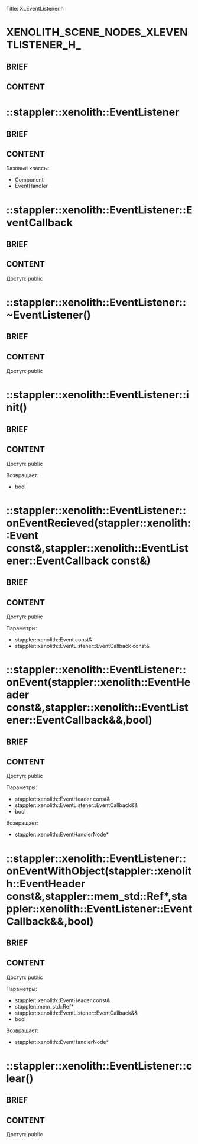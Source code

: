 Title: XLEventListener.h


# XENOLITH_SCENE_NODES_XLEVENTLISTENER_H_

## BRIEF

## CONTENT


# ::stappler::xenolith::EventListener

## BRIEF

## CONTENT

Базовые классы:
* Component
* EventHandler


# ::stappler::xenolith::EventListener::EventCallback

## BRIEF

## CONTENT

Доступ: public


# ::stappler::xenolith::EventListener::~EventListener()

## BRIEF

## CONTENT

Доступ: public


# ::stappler::xenolith::EventListener::init()

## BRIEF

## CONTENT

Доступ: public

Возвращает:
* bool

# ::stappler::xenolith::EventListener::onEventRecieved(stappler::xenolith::Event const&,stappler::xenolith::EventListener::EventCallback const&)

## BRIEF

## CONTENT

Доступ: public

Параметры:
* stappler::xenolith::Event const&
* stappler::xenolith::EventListener::EventCallback const&


# ::stappler::xenolith::EventListener::onEvent(stappler::xenolith::EventHeader const&,stappler::xenolith::EventListener::EventCallback&&,bool)

## BRIEF

## CONTENT

Доступ: public

Параметры:
* stappler::xenolith::EventHeader const&
* stappler::xenolith::EventListener::EventCallback&&
* bool

Возвращает:
* stappler::xenolith::EventHandlerNode*

# ::stappler::xenolith::EventListener::onEventWithObject(stappler::xenolith::EventHeader const&,stappler::mem_std::Ref*,stappler::xenolith::EventListener::EventCallback&&,bool)

## BRIEF

## CONTENT

Доступ: public

Параметры:
* stappler::xenolith::EventHeader const&
* stappler::mem_std::Ref*
* stappler::xenolith::EventListener::EventCallback&&
* bool

Возвращает:
* stappler::xenolith::EventHandlerNode*

# ::stappler::xenolith::EventListener::clear()

## BRIEF

## CONTENT

Доступ: public
